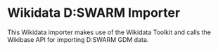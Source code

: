 # Wikidata D:SWARM Importer #

This Wikidata importer makes use of the Wikidata Toolkit and calls the Wikibase API for importing D:SWARM GDM data.